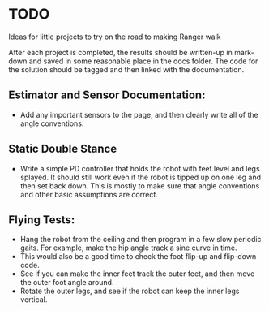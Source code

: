 # TODO
Ideas for little projects to try on the road to making Ranger walk

After each project is completed, the results should be written-up in mark-down and saved in some reasonable place in the docs folder. The code for the solution should be tagged and then linked with the documentation.

## Estimator and Sensor Documentation:
- Add any important sensors to the page, and then clearly write all of the angle conventions. 

## Static Double Stance
- Write a simple PD controller that holds the robot with feet level and legs splayed. It should still work even if the robot is tipped up on one leg and then set back down. This is mostly to make sure that angle conventions and other basic assumptions are correct.

## Flying Tests:
 - Hang the robot from the ceiling and then program in a few slow periodic gaits. For example, make the hip angle track a sine curve in time. 
 - This would also be a good time to check the foot flip-up and flip-down code.
 - See if you can make the inner feet track the outer feet, and then move the outer foot angle around.
 - Rotate the outer legs, and see if the robot can keep the inner legs vertical.
